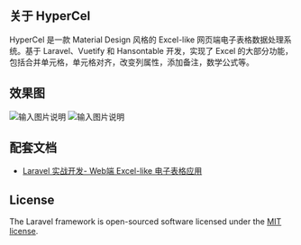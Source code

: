 


## 关于 HyperCel

HyperCel 是一款 Material Design 风格的 Excel-like 网页端电子表格数据处理系统。基于 Laravel、Vuetify 和 Hansontable 开发，实现了 Excel 的大部分功能，包括合并单元格，单元格对齐，改变列属性，添加备注，数学公式等。

## 效果图
![输入图片说明](https://images.gitee.com/uploads/images/2020/0620/135806_fb6fd653_2215545.gif "Peek2020-02-0603-20.gif")
![输入图片说明](https://hyper.geekadpt.cn/image/Peek2020-02-0604-48.gif "在这里输入图片标题")

## 配套文档
- [Laravel 实战开发- Web端 Excel-like 电子表格应用](http://https://www.kancloud.cn/tiaohuaren/hypercell)

## License

The Laravel framework is open-sourced software licensed under the [MIT license](https://opensource.org/licenses/MIT).

